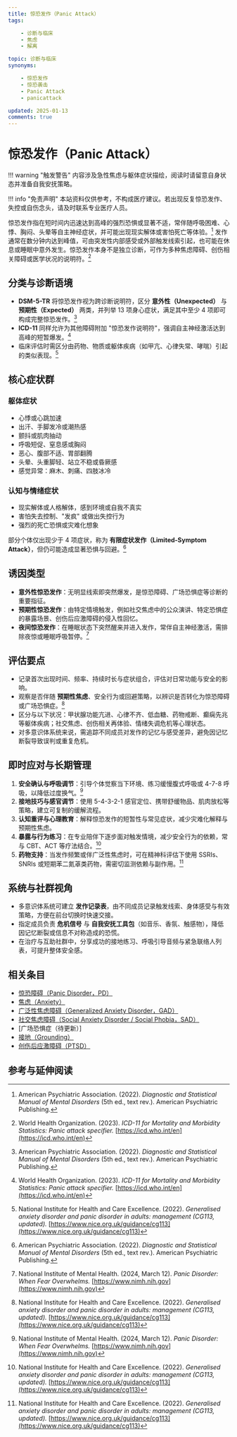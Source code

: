 ```yaml
---
title: 惊恐发作（Panic Attack）
tags:

    - 诊断与临床
    - 焦虑
    - 解离

topic: 诊断与临床
synonyms:

    - 惊恐发作
    - 惊恐袭击
    - Panic Attack
    - panicattack

updated: 2025-01-13
comments: true
---
```


# 惊恐发作（Panic Attack）

!!! warning "触发警告"
    内容涉及急性焦虑与躯体症状描绘，阅读时请留意自身状态并准备自我安抚策略。

!!! info "免责声明"
    本站资料仅供参考，不构成医疗建议。若出现反复惊恐发作、失控或自伤念头，请及时联系专业医疗人员。

惊恐发作指在短时间内迅速达到高峰的强烈恐惧或显著不适，常伴随呼吸困难、心悸、胸闷、头晕等自主神经症状，并可能出现现实解体或害怕死亡等体验。[^apa2022pa] 发作通常在数分钟内达到峰值，可由突发性内部感受或外部触发线索引起，也可能在休息或睡眠中意外发生。惊恐发作本身不是独立诊断，可作为多种焦虑障碍、创伤相关障碍或医学状况的说明符。[^who2023pa]

## 分类与诊断语境

- **DSM-5-TR** 将惊恐发作视为跨诊断说明符，区分 **意外性（Unexpected）** 与 **预期性（Expected）** 两类，并列举 13 项身心症状，满足其中至少 4 项即可构成完整惊恐发作。[^apa2022pa]
- **ICD-11** 同样允许为其他障碍附加 "惊恐发作说明符"，强调自主神经激活达到高峰的短暂爆发。[^who2023pa]
- 临床评估时需区分由药物、物质或躯体疾病（如甲亢、心律失常、哮喘）引起的类似表现。[^nice2022pd]

## 核心症状群

### 躯体症状

- 心悸或心跳加速
- 出汗、手脚发冷或潮热感
- 颤抖或肌肉抽动
- 呼吸短促、窒息感或胸闷
- 恶心、腹部不适、胃部翻腾
- 头晕、头重脚轻、站立不稳或昏厥感
- 感觉异常：麻木、刺痛、四肢冰冷

### 认知与情绪症状

- 现实解体或人格解体，感到环境或自我不真实
- 害怕失去控制、"发疯" 或做出失控行为
- 强烈的死亡恐惧或灾难化想象

部分个体仅出现少于 4 项症状，称为 **有限症状发作（Limited-Symptom Attack）**，但仍可能造成显著恐惧与回避。[^apa2022pa]

## 诱因类型

- **意外性惊恐发作**：无明显线索即突然爆发，是惊恐障碍、广场恐惧症等诊断的重要指征。
- **预期性惊恐发作**：由特定情境触发，例如社交焦虑中的公众演讲、特定恐惧症的暴露场景、创伤后应激障碍的侵入性回忆。
- **夜间惊恐发作**：在睡眠状态下突然醒来并进入发作，常伴自主神经激活，需排除夜惊或睡眠呼吸暂停。[^nimh2024pa]

## 评估要点

- 记录首次出现时间、频率、持续时长与症状组合，评估对日常功能与安全的影响。
- 观察是否伴随 **预期性焦虑**、安全行为或回避策略，以辨识是否转化为惊恐障碍或广场恐惧症。[^nice2022pd]
- 区分与以下状况：甲状腺功能亢进、心律不齐、低血糖、药物戒断、癫痫先兆等躯体疾病；社交焦虑、创伤相关再体验、情绪失调危机等心理状态。
- 对多意识体系统来说，需追踪不同成员对发作的记忆与感受差异，避免因记忆断裂导致误判或重复危机。

## 即时应对与长期管理

1. **安全确认与呼吸调节**：引导个体觉察当下环境、练习缓慢腹式呼吸或 4-7-8 呼吸，以降低过度换气。[^nimh2024pa]
2. **接地技巧与感官调节**：使用 5-4-3-2-1 感官定位、携带舒缓物品、肌肉放松等策略，建立可复制的缓解流程。
3. **认知重评与心理教育**：解释惊恐发作的短暂性与常见症状，减少灾难化解释与预期性焦虑。
4. **暴露与行为练习**：在专业陪伴下逐步面对触发情境，减少安全行为的依赖，常与 CBT、ACT 等疗法结合。[^nice2022pd]
5. **药物支持**：当发作频繁或伴广泛性焦虑时，可在精神科评估下使用 SSRIs、SNRIs 或短期苯二氮䓬类药物，需密切监测依赖与副作用。[^nice2022pd]

## 系统与社群视角

- 多意识体系统可建立 **发作记录表**，由不同成员记录触发线索、身体感受与有效策略，方便在前台切换时快速交接。
- 指定成员负责 **危机信号** 与 **自我安抚工具包**（如音乐、香氛、触感物），降低因记忆断裂或信息不对称造成的恐慌。
- 在治疗与互助社群中，分享成功的接地练习、呼吸引导音频与紧急联络人列表，可提升整体安全感。

## 相关条目

- [惊恐障碍（Panic Disorder，PD）](Panic-Disorder.md)
- [焦虑（Anxiety）](Anxiety.md)
- [广泛性焦虑障碍（Generalized Anxiety Disorder，GAD）](Generalized-Anxiety-Disorder-GAD.md)
- [社交焦虑障碍（Social Anxiety Disorder / Social Phobia，SAD）](Social-Anxiety-Disorder.md)
- [广场恐惧症（待更新）]
- [接地（Grounding）](Grounding.md)
- [创伤后应激障碍（PTSD）](PTSD.md)

## 参考与延伸阅读

[^apa2022pa]: American Psychiatric Association. (2022). _Diagnostic and Statistical Manual of Mental Disorders_ (5th ed., text rev.). American Psychiatric Publishing.
[^who2023pa]: World Health Organization. (2023). _ICD-11 for Mortality and Morbidity Statistics: Panic attack specifier._ [https://icd.who.int/en](https://icd.who.int/en)
[^nice2022pd]: National Institute for Health and Care Excellence. (2022). _Generalised anxiety disorder and panic disorder in adults: management (CG113, updated)._ [https://www.nice.org.uk/guidance/cg113](https://www.nice.org.uk/guidance/cg113)
[^nimh2024pa]: National Institute of Mental Health. (2024, March 12). _Panic Disorder: When Fear Overwhelms._ [https://www.nimh.nih.gov](https://www.nimh.nih.gov)
